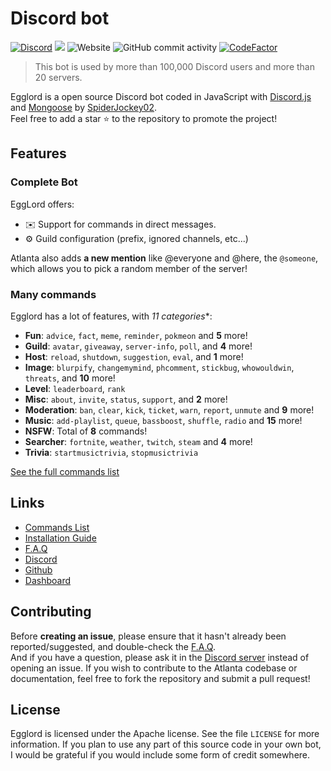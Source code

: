 # Discord bot
[![Discord](https://img.shields.io/discord/658113349384667198.svg?label=&logo=discord&logoColor=ffffff&color=7389D8&labelColor=6A7EC2)](https://discord.gg/8g6zUQu)
[![](https://img.shields.io/badge/discord.js-v12.0.0-blue.svg?logo=npm)](https://github.com/discordjs)
![Website](https://img.shields.io/website?down_color=red&down_message=offline&up_color=green&up_message=online&url=http%3A%2F%2F86.25.177.233%2F)
![GitHub commit activity](https://img.shields.io/github/commit-activity/m/Spiderjockey02/Discord-Bot)
[![CodeFactor](https://www.codefactor.io/repository/github/spiderjockey02/discord-bot/badge/master)](https://www.codefactor.io/repository/github/spiderjockey02/discord-bot/overview/master)

> This bot is used by more than 100,000 Discord users and more than 20 servers.

Egglord is a open source Discord bot coded in JavaScript with [Discord.js](https://discord.js.org) and [Mongoose](https://mongoosejs.com/docs/api.html) by [SpiderJockey02](https://github.com/Spiderjockey02).  
Feel free to add a star ⭐ to the repository to promote the project!

## Features

### Complete Bot

EggLord offers:
*   ✉️ Support for commands in direct messages.
*   ⚙️ Guild configuration (prefix, ignored channels, etc...)

Atlanta also adds **a new mention** like @everyone and @here, the `@someone`, which allows you to pick a random member of the server!

### Many commands

Egglord has a lot of features, with *11 categories**:

*   **Fun**: `advice`, `fact`, `meme`, `reminder`, `pokmeon` and **5** more! 
*   **Guild**: `avatar`, `giveaway`, `server-info`, `poll`, and **4** more! 
*   **Host**: `reload`, `shutdown`, `suggestion`, `eval`, and **1** more! 
*   **Image**: `blurpify`, `changemymind`, `phcomment`, `stickbug`, `whowouldwin`, `threats`, and **10** more! 
*   **Level**: `leaderboard`, `rank`
*   **Misc**: `about`, `invite`, `status`, `support`, and **2** more!
*   **Moderation**: `ban`, `clear`, `kick`, `ticket`, `warn`, `report`, `unmute` and **9** more! 
*   **Music**: `add-playlist`, `queue`, `bassboost`, `shuffle`, `radio` and **15** more!
*   **NSFW**: Total of **8** commands!
*   **Searcher**: `fortnite`, `weather`, `twitch`, `steam` and **4** more!
*   **Trivia**: `startmusictrivia`, `stopmusictrivia`

[See the full commands list](https://github.com/Spiderjockey02/Discord-Bot/blob/master/docs/COMMANDS.md)

## Links

*   [Commands List](https://github.com/Spiderjockey02/Discord-Bot/blob/master/docs/COMMANDS.md)
*   [Installation Guide](https://github.com/Spiderjockey02/Discord-Bot/blob/master/docs/INSTALLATION.md)
*   [F.A.Q](https://github.com/Spiderjockey02/Discord-Bot/blob/master/docs/FAQ)
*   [Discord](https://discord.gg/8g6zUQu)
*   [Github](https://github.com/Spiderjockey02/Discord-Bot)
*   [Dashboard](https://www.google.com)

## Contributing

Before **creating an issue**, please ensure that it hasn't already been reported/suggested, and double-check the [F.A.Q](https://github.com/Spiderjockey02/Discord-Bot/blob/master/docs/FAQ).   
And if you have a question, please ask it in the [Discord server](https://discord.gg/8g6zUQu) instead of opening an issue.
If you wish to contribute to the Atlanta codebase or documentation, feel free to fork the repository and submit a pull request!

## License

Egglord is licensed under the Apache license. See the file `LICENSE` for more information. If you plan to use any part of this source code in your own bot, I would be grateful if you would include some form of credit somewhere.
